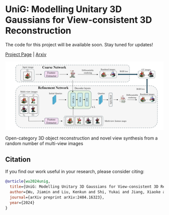 # UniG: Modelling Unitary 3D Gaussians for View-consistent 3D Reconstruction
The code for this project will be available soon. Stay tuned for updates!

[Project Page](https://kenkunliu.github.io/UNIG/) | [Arxiv](https://arxiv.org/abs/2404.16323)

![Method](Figures/method.png)

Open-category 3D object reconstruction and novel view synthesis from a random number of multi-view images




## Citation

If you find our work useful in your research, please consider citing:
```bibtex
@article{wu2024unig,
  title={UniG: Modelling Unitary 3D Gaussians for View-consistent 3D Reconstruction},
  author={Wu, Jiamin and Liu, Kenkun and Shi, Yukai and Jiang, Xiaoke and Yao, Yuan and Zhang, Lei},
  journal={arXiv preprint arXiv:2404.16323},
  year={2024}
}
